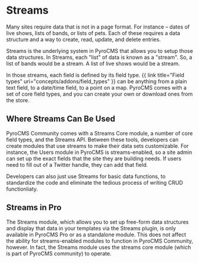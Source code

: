 # Streams

Many sites require data that is not in a page format. For instance – dates of live shows, lists of bands, or lists of pets. Each of these requires a data structure and a way to create, read, update, and delete entries.

Streams is the underlying system in PyroCMS that allows you to setup those data structures. In Streams, each "list" of data is known as a "stream". So, a list of bands would be a stream. A list of live shows would be a stream.

In those streams, each field is defined by its field type. {{ link title="Field types" uri="concepts/addons/field_types" }} can be anything from a plain text field, to a date/time field, to a point on a map. PyroCMS comes with a set of core field types, and you can create your own or download ones from the store.

## Where Streams Can Be Used

PyroCMS Community comes with a Streams Core module, a number of core field types, and the Streams API. Between these tools, developers can create modules that use streams to make their data sets customizable. For instance, the Users module in PyroCMS is streams-enabled, so a site admin can set up the exact fields that the site they are building needs. If users need to fill out of a Twitter handle, they can add that field.

Developers can also just use Streams for basic data functions, to standardize the code and eliminate the tedious process of writing CRUD functionliaty.

## Streams in Pro

The Streams module, which allows you to set up free-form data structures and display that data in your templates via the Streams plugin, is only available in PyroCMS Pro or as a standalone module. This does not affect the ability for streams-enabled modules to function in PyroCMS Community, however. In fact, the Streams module uses the streams core module (which is part of PyroCMS community) to operate. 